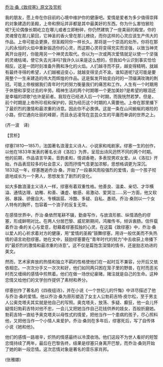 [乔治·桑《致缪塞》原文及赏析](https://www.vrrw.net/wx/12122.html)

我的朋友，愿上帝在你目前的心境中维护你的健康吧。爱情是爱者为多少值得崇拜的对象建造的圣殿，上帝和祭坛并非都是其中最美好的东西。你为什么害怕冒险呢?无论偶像长期屹立在哪儿或者立即粉碎，你仍然建筑了一座美丽的殿堂。你的灵魂曾在那儿萦回，它神圣的香火曾在那儿缭绕，而你这样的心灵应该生产伟大的作品。上帝可能会更换，但圣殿同你一样长久。那将是一个崇高的处所，你将在那儿的永恒的火焰中重新锻造你的心灵，而这颗心灵将变得充实而坚强，以致当神灵离开台座时，你能用另一个神灵去取代。你以为一次或两次爱情就足以使一个坚强的灵魂枯竭，使它失去光泽吗?我许久以来是这么想的，但我如今认识到事实恰恰相反。这是一团时刻准备升腾和净化的火焰。人们越寻而不获，越变得精明，就越有最终寻得的希望，人们越被迫变心，就越变得坚贞不渝。谁知道呢?这可能是要用整个一生来建造的伟大而辉煌的作品。这是鬓发开始变白时的一顶缀满玫瑰的荆冠。可能上帝根据我们青年时代的努力衡量我们的痛苦和工作。人生有一个时期用于休憩和享受过去的辛劳。精神生活的两个时期哪一个更加美妙?是希望的眼泪还是幸福的颂歌?也许是前者。我现在已经进入后一个时期，而我恍然若梦。但是，前个时期是上帝所珍视和保护的，因为经历这个时期的人需要他。上帝在那里播下了最炽烈的激情和最浓重的诗意。因此你不必畏惧。这是一条在山间蜿蜒的艰险的小路，但它通向壮丽的峰巅，而且永远凌驾在芸芸众生的平庸而单调的世界之上。

(齐一波　译)



【赏析】

缪塞(1810—1857)，法国著名浪漫主义诗人、小说家和戏剧家。缪塞一生的创作，以他在1833年发表的著名长诗《洛拉》为界，呈现出诗风迥然不同的两个时期。他的前期，作品语言华美，音韵柔和，情调香艳，多表现男欢女爱。从《洛拉》开始，作品表现较多的社会意义，因而抒情气息更加浓郁，思想格调更为深沉。1833这一年，缪塞邂逅乔治·桑，开始了一段暴风雨般强烈的爱情，由一个孩子彻底地成长为一个男人，思想发生了剧烈的变化。

如大多数浪漫主义诗人一样，缪塞有着双重性格。他善良、温柔、亲切、才华横溢、通情达理、幼稚、和善、谦虚、敏感、易激动、爱哭泣……另一方面，他又软弱、暴躁、骄傲自大、专横跋扈、冷酷、多疑、自私、愚顽。乔治·桑则以一个女人特有的胸怀，包容着一个浪子的反复无常。

在感情世界中，乔治·桑依然笔耕不辍，勤奋写作，与放浪形骸、纵情酒色的缪塞，形成鲜明对比。在两人分居巴黎、威尼斯期间，鸿雁传书，倾诉衷肠。信件载着乔治·桑的关心与爱意，慰藉着缪塞孤独的心灵。在这篇《致缪塞》中，乔治·桑以爱人的心祈求着对方的健康，用“爱情的圣殿”鼓舞缪塞，用诗一般优美而不失热情的语言劝慰缪塞。她在文中，鼓励缪塞要在“青年时代的努力”中去收获上帝播下的“最炽烈的激情和最浓重的诗意”。这不仅是篇饱含深情的情书，还是励志劝进的美文。

然而，艺术家奔放的热情和独立不羁的性格使他们在一起时互不兼容，分开后又依依相恋。一次次分手又一次次和好，他们如同两只困在笼子里的野兽，在时而恶劣时而又缠绵的感情中煎熬着。他们在做一场世纪豪赌，赌注就是自己的生命。这种恋情又给他们的文学创作提供了素材和养分。

缪塞创作了著名的《四夜组诗》，并在小说《一个世纪儿的忏悔》中详尽描述了他与乔治·桑的爱情。他以乔治·桑为原形塑造了女主人公勃莉吉特·皮尔松，至于男主人公奥克塔夫其实就是他自己的写照。奥克塔夫，放荡、多疑、癫狂，他一会儿怀疑情妇勃莉吉特对他不忠，一会儿又把她当作自己花钱供养的妓女，百般折磨她。勃莉吉特一直给予奥克塔夫以母性式的情爱，把他当作一个患病的孩子，尽心照料他，又把他当作一个小情人来爱护。乔治·桑则在多年后，缪塞死后，写了自传体小说《她和他》。

他们的感情一路艰辛，炽热的情感最终以冷漠收场。他们这段不为世人看好的短暂恋情持续了两年，最后在巴黎告终，结果是缪塞只身离开巴黎，而乔治·桑则开始了她的新一段恋情。这次恋情对象是著名的音乐家肖邦。

(张雅娜)

